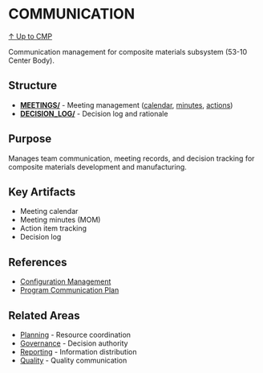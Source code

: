 # COMMUNICATION

[↑ Up to CMP](../README.md)

Communication management for composite materials subsystem (53-10 Center Body).

## Structure

- **[MEETINGS/](MEETINGS/)** - Meeting management ([calendar](MEETINGS/CALENDAR/), [minutes](MEETINGS/MOM/), [actions](MEETINGS/ACTIONS/))
- **[DECISION_LOG/](DECISION_LOG/)** - Decision log and rationale

## Purpose

Manages team communication, meeting records, and decision tracking for composite materials development and manufacturing.

## Key Artifacts

- Meeting calendar
- Meeting minutes (MOM)
- Action item tracking
- Decision log

## References

- [Configuration Management](../../../../../../../../../../00-CONFIG/RULES.md)
- [Program Communication Plan](../../../../../../../../../../../00-PROGRAM/)

## Related Areas

- [Planning](../PLANNING/) - Resource coordination
- [Governance](../GOVERNANCE/) - Decision authority
- [Reporting](../REPORTING/) - Information distribution
- [Quality](../QUALITY/) - Quality communication
